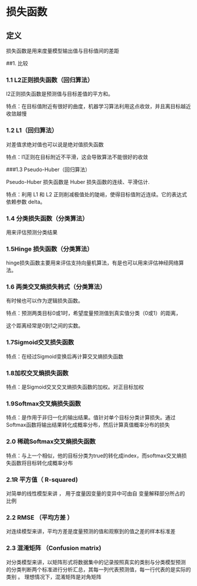 # 损失函数

## 定义

损失函数是用来度量模型输出值与目标值间的差距

##1. 比较

### 1.1 L2正则损失函数（回归算法）

l2正则损失函数是预测值与目标差值的平方和。

特点：在目标值附近有很好的曲度，机器学习算法利用这点收敛，并且离目标越近收敛越慢

### 1.2 L1（回归算法）

对差值求绝对值也可以说是绝对值损失函数

特点：l1正则在目标附近不平滑，这会导致算法不能很好的收敛

###1.3 Pseudo-Huber（回归算法）

 Pseudo-Huber 损失函数是 Huber 损失函数的连续、平滑估计.

特点：利用 L1 和 L2 正则削减极值处的陡峭，使得目标值附近连续。它的表达式依赖参数 delta。 

### 1.4 分类损失函数（分类算法）

用来评估预测分类结果

### 1.5Hinge 损失函数（分类算法）

hinge损失函数主要用来评估支持向量机算法，有是也可以用来评估神经网络算法。

### 1.6 两类交叉熵损失韩式（分类算法）

有时候也可以作为逻辑损失函数。

特点：预测两类目标0或1时，希望度量预测值到真实值分类（0或1）的距离，

这个距离经常是0到1之间的实数。

### 1.7Sigmoid交叉损失函数

特点：在经过Sigmoid变换后再计算交叉熵损失函数

### 1.8加权交叉熵损失函数

特点：是Sigmoid交叉交叉熵损失函数的加权。对正目标加权

### 1.9Softmax交叉熵损失函数

特点：是作用于非归一化的输出结果。值针对单个目标分类计算损失。通过Softmax函数将输出结果转化成概率分布，然后计算真值概率分布的损失

### 2.0 稀疏Softmax交叉熵损失函数

特点：与上一个相似，他的目标分类为true的转化成index，而softmax交叉熵损失函数将目标转化成概率分布

### 2.1R 平方值（ R-squared)

对简单的线性模型来讲 ， 用于度量因变量的变异中可由自 变量解释部分所占的 比例

### 2.2 RMSE （平均方差 ）

对连续模型来讲，平均方差是度量预测的值和观察到的值之差的样本标准差

### 2.3  混淆矩阵 （Confusion matrix)

对分类模型来讲，以矩阵形式将数据集中的记录按照真实的类别与分类模型预测
 的分类判断两个标准进行分析汇总，其每一列代表预测值，每一行代表的是实际的
类别 。 理想情况下，混淆矩阵是对角矩阵